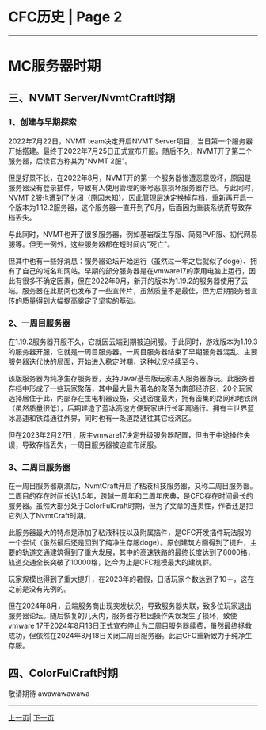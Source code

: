 # CFC历史 | Page 2

---

# MC服务器时期



## 三、NVMT Server/NvmtCraft时期  

### 1、创建与早期探索  

2022年7月22日，NVMT team决定开启NVMT Server项目，当日第一个服务器开始搭建。最终于2022年7月25日正式宣布开服。随后不久，NVMT开了第二个服务器，后续官方称其为"NVMT 2服"。  

但是好景不长，在2022年8月，NVMT开的第一个服务器惨遭恶意毁坏，原因是服务器没有登录插件，导致有人使用管理的账号恶意损坏服务器存档。与此同时，NVMT 2服也遭到了关闭（原因未知）。因此管理层决定换掉存档，重新再开启一个版本为1.12.2服务器，这个服务器一直开到了9月，后面因为重装系统而导致存档丢失。  

与此同时，NVMT也开了很多服务器，例如基岩版生存服、简易PVP服、初代网易服等。但无一例外，这些服务器都在短时间内"死亡"。  

但其中也有一些好消息：服务器论坛开始运行（虽然过一年之后就似了doge）、拥有了自己的域名和网站。早期的部分服务器是在vmware17的家用电脑上运行，因此有很多不确定因素，但在2022年9月，新开的版本为1.19.2的服务器使用了云端。服务器在此期间也发布了一些宣传片，虽然质量不是最佳，但为后期服务器宣传的质量得到大幅提高奠定了坚实的基础。  

### 2、一周目服务器  

在1.19.2服务器开服不久，它就因云端到期被迫闭服。于此同时，游戏版本为1.19.3的服务器开服，它就是一周目服务器。一周目服务器结束了早期服务器混乱、主要服务器迭代快的局面，开始进入稳定时期，这种状况持续至今。  

该版服务器为纯净生存服务器，支持Java/基岩版玩家进入服务器游玩。此服务器存档中形成了一些玩家聚落，其中最大最为著名的聚落为南部经济区，20个玩家选择居住于此，内部存在生电机器设施，交通密度最大，拥有密集的路网和地铁网（虽然质量很低），后期建造了蓝冰高速方便玩家进行长距离通行。拥有主世界蓝冰高速和铁路通往外界，同时也有一条道路通往其它经济区。  

但在2023年2月27日，服主vmware17决定升级服务器配置，但由于中途操作失误，导致存档丢失，一周目服务器被迫宣布闭服。  

### 3、二周目服务器  

在一周目服务器崩溃后，NvmtCraft开启了粘液科技服务器，又称二周目服务器。二周目的存在时间长达1.5年，跨越一周年和二周年庆典，是CFC存在时间最长的服务器。虽然大部分处于ColorFulCraft时期，但为了文章的连贯性，作者还是把它列入了NvmtCraft时期。  

此服务器最大的特点是添加了粘液科技以及附属插件，是CFC开发插件玩法服的一个尝试（虽然最后还是回到了纯净生存服doge）。原创建筑方面得到了提升，主要的轨道交通建筑得到了重大发展，其中的高速铁路的最终长度达到了8000格，轨道交通全长突破了10000格，迄今为止是CFC规模最大的建筑群。  

玩家规模也得到了重大提升，在2023年的暑假，日活玩家个数达到了10＋，这在之前是没有先例的。  

但在2024年8月，云端服务商出现突发状况，导致服务器失联，致多位玩家退出服务器论坛。随后恢复的几天内，服务器存档因操作失误发生了损坏，致使vmware 17于2024年8月13日正式宣布停止为二周目服务器续费，虽然最终拯救成功，但依然在2024年8月18日关闭二周目服务器。此后CFC重新致力于纯净生存服。 


## 四、ColorFulCraft时期
敬请期待
awawawawawa



---
[上一页](history.md)| [下一页](history_3.md)
